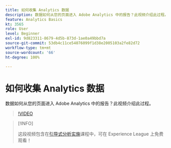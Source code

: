 ```yaml
---
title: 如何收集 Analytics 数据
description: 数据如何从您的页面进入 Adobe Analytics 中的报告？此视频介绍此过程。
feature: Analytics Basics
kt: 3565
role: User
level: Beginner
exl-id: 9d823311-8679-4d5b-873d-1ae0a49bbd7a
source-git-commit: 53db4c11ce54076099f1d38e2005103a2fe82d72
workflow-type: tm+mt
source-wordcount: '66'
ht-degree: 100%

---
```


# 如何收集 Analytics 数据

数据如何从您的页面进入 Adobe Analytics 中的报告？此视频介绍此过程。

>[!VIDEO](https://video.tv.adobe.com/v/28768/?quality=12&learn=on)

>[!INFO]
>
> 这段视频包含在[引导式分析实施](https://experienceleague.adobe.com/?recommended=Analytics-D-1-2019.1)课程中，可在 Experience League 上免费观看！
